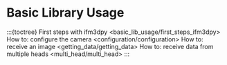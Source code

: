 # Basic Library Usage

:::{toctree}
First steps with ifm3dpy <basic_lib_usage/first_steps_ifm3dpy>
How to: configure the camera <configuration/configuration>
How to: receive an image <getting_data/getting_data>
How to: receive data from multiple heads <multi_head/multi_head>
:::
